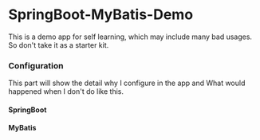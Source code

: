 # SpringBoot-MyBatis-Demo

This is a demo app for self learning, which may include many bad usages. So don't take it as a starter kit.

### Configuration

This part will show the detail why I configure in the app and What would happened when I don't do like this.

#### SpringBoot

#### MyBatis